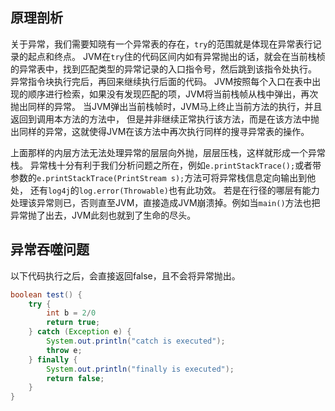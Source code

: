 ## 原理剖析

关于异常，我们需要知晓有一个异常表的存在，`try`的范围就是体现在异常表行记录的起点和终点。
JVM在`try`住的代码区间内如有异常抛出的话，就会在当前栈桢的异常表中，找到匹配类型的异常记录的入口指令号，然后跳到该指令处执行。
异常指令块执行完后，再回来继续执行后面的代码。
JVM按照每个入口在表中出现的顺序进行检索，如果没有发现匹配的项，JVM将当前栈帧从栈中弹出，再次抛出同样的异常。
当JVM弹出当前栈帧时，JVM马上终止当前方法的执行，并且返回到调用本方法的方法中，
但是并非继续正常执行该方法，而是在该方法中抛出同样的异常，这就使得JVM在该方法中再次执行同样的搜寻异常表的操作。

上面那样的内层方法无法处理异常的层层向外抛，层层压栈，这样就形成一个异常栈。
异常栈十分有利于我们分析问题之所在，例如`e.printStackTrace();`或者带参数的`e.printStackTrace(PrintStream s);`方法可将异常栈信息定向输出到他处，
还有`log4j`的`log.error(Throwable)`也有此功效。
若是在行径的哪层有能力处理该异常则已，否则直至JVM，直接造成JVM崩溃掉。例如当`main()`方法也把异常抛了出去，JVM此刻也就到了生命的尽头。

## 异常吞噬问题

以下代码执行之后，会直接返回false，且不会将异常抛出。

```java
boolean test() {
    try {
        int b = 2/0
        return true;
    } catch (Exception e) {
        System.out.println("catch is executed");
        throw e;
    } finally {
        System.out.println("finally is executed");
        return false;
    }
}
```
